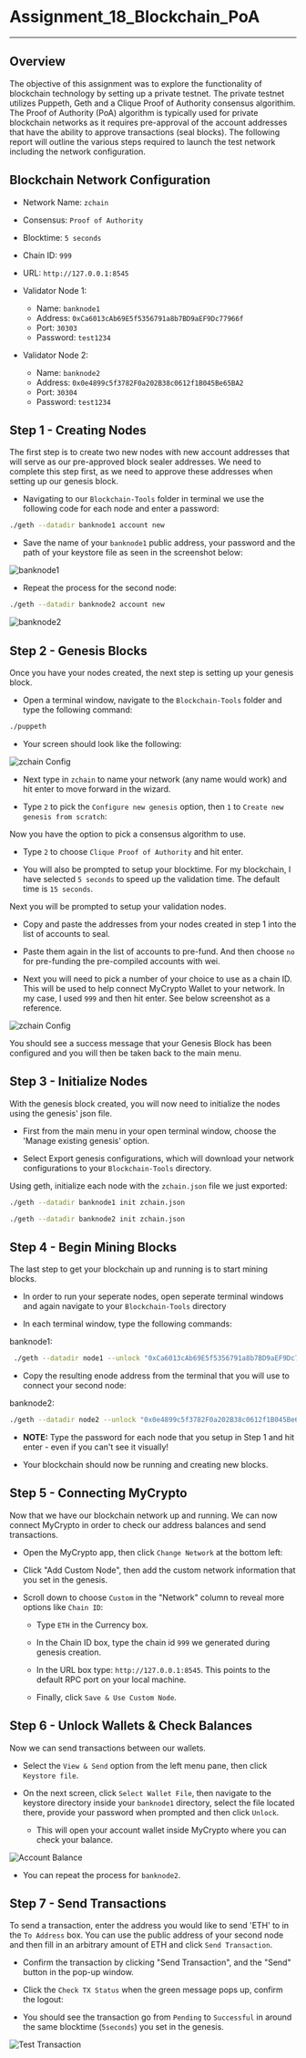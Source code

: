 # Assignment_18_Blockchain_PoA

---

## Overview 
The objective of this assignment was to explore the functionality of blockchain technology by setting up a private testnet. The private testnet utilizes Puppeth, Geth and a Clique Proof of Authority consensus algorithim. The Proof of Authority (PoA) algorithm is typically used for private blockchain networks as it requires pre-approval of the account addresses that have the ability to approve transactions (seal blocks).  The following report will outline the various steps required to launch the test network including the network configuration.

## Blockchain Network Configuration

* Network Name: `zchain`
* Consensus: `Proof of Authority`
* Blocktime: `5 seconds`
* Chain ID: `999`
* URL: `http://127.0.0.1:8545`

* Validator Node 1: 
     * Name: `banknode1`
     * Address:  `0xCa6013cAb69E5f5356791a8b7BD9aEF9Dc77966f`
     * Port: `30303`
     * Password: `test1234`

* Validator Node 2: 
     * Name: `banknode2`
     * Address:  `0x0e4899c5f3782F0a202B38c0612f1B045Be65BA2`
     * Port: `30304`
     * Password: `test1234`


## Step 1 - Creating Nodes
The first step is to create two new nodes with new account addresses that will serve as our pre-approved block sealer addresses. We need to complete this step first, as we need to approve these addresses when setting up our genesis block. 

* Navigating to our `Blockchain-Tools` folder in terminal we use the following code for each node and enter a password:

```bash
./geth --datadir banknode1 account new
```

* Save the name of your `banknode1` public address, your password and the path of your keystore file as seen in the screenshot below:

![banknode1](Screenshots/banknode1.png)


* Repeat the process for the second node:

```bash
./geth --datadir banknode2 account new
``` 

![banknode2](Screenshots/banknode2.png)

## Step 2 - Genesis Blocks
Once you have your nodes created, the next step is setting up your genesis block. 

* Open a terminal window, navigate to the `Blockchain-Tools` folder and type the following command:

 ```bash
 ./puppeth
 ```
* Your screen should look like the following:

![zchain Config](Screenshots/zchain_config1.png)


* Next type in `zchain` to name your network (any name would work) and hit enter to move forward in the wizard.

* Type `2` to pick the `Configure new genesis` option, then `1` to `Create new genesis from scratch`:

Now you have the option to pick a consensus algorithm to use.

* Type `2` to choose `Clique Proof of Authority` and hit enter. 

* You will also be prompted to setup your blocktime. For my blockchain, I have selected `5 seconds` to speed up the validation time. The default time is `15 seconds`. 

Next you will be prompted to setup your validation nodes.

* Copy and paste the addresses from your nodes created in step 1 into the list of accounts to seal.  

* Paste them again in the list of accounts to pre-fund. And then choose `no` for pre-funding the pre-compiled accounts with wei. 

* Next you will need to pick a number of your choice to use as a chain ID. This will be used to help connect MyCrypto Wallet to your network. In my case, I used `999` and then hit enter. See below screenshot as a reference.

![zchain Config](Screenshots/zchain_config2.png)

You should see a success message that your Genesis Block has been configured and you will then be taken back to the main menu. 



## Step 3 - Initialize Nodes

With the genesis block created, you will now need to initialize the nodes using the genesis' json file.

* First from the main menu in your open terminal window, choose the 'Manage existing genesis' option.

* Select Export genesis configurations, which will download your network configurations to your `Blockchain-Tools` directory.   

Using geth, initialize each node with the `zchain.json` file we just exported:

```bash
./geth --datadir banknode1 init zchain.json
```

```bash
./geth --datadir banknode2 init zchain.json
```


## Step 4 - Begin Mining Blocks
The last step to get your blockchain up and running is to start mining blocks. 

* In order to run your seperate nodes, open seperate terminal windows and again navigate to your `Blockchain-Tools` directory

* In each terminal window, type the following commands: 

banknode1:
```bash
 ./geth --datadir node1 --unlock "0xCa6013cAb69E5f5356791a8b7BD9aEF9Dc77966f" --mine --rpc --allow-insecure-unlock
 ```

* Copy the resulting enode address from the terminal that you will use to connect your second node:

banknode2:
 ```bash
 ./geth --datadir node2 --unlock "0x0e4899c5f3782F0a202B38c0612f1B045Be65BA2" --mine --port 30304 --bootnodes "enode://db7d0481cdd139ee4cd07ab9d281b2fcc0df05c7fe05fa61a032df54771ee798669f0194fe1e8e5ccee519d52e4f126d19264ae6a8809520826d660cd5c90518@127.0.0.1:30303" --ipcdisable --allow-insecure-unlock
 ```

* **NOTE:** Type the password for each node that you setup in Step 1 and hit enter - even if you can't see it visually!

* Your blockchain should now be running and creating new blocks.

## Step 5 - Connecting MyCrypto 
Now that we have our blockchain network up and running. We can now connect MyCrypto in order to check our address balances and send transactions.

* Open the MyCrypto app, then click `Change Network` at the bottom left:

* Click "Add Custom Node", then add the custom network information that you set in the genesis.

* Scroll down to choose `Custom` in the "Network" column to reveal more options like `Chain ID`:

    * Type `ETH` in the Currency box.
    
    * In the Chain ID box, type the chain id `999` we generated during genesis creation.

    * In the URL box type: `http://127.0.0.1:8545`.  This points to the default RPC port on your local machine.

    * Finally, click `Save & Use Custom Node`. 

## Step 6 - Unlock Wallets & Check Balances
Now we can send transactions between our wallets. 

* Select the `View & Send` option from the left menu pane, then click `Keystore file`.

* On the next screen, click `Select Wallet File`, then navigate to the keystore directory inside your `banknode1` directory, select the file located there, provide your password when prompted and then click `Unlock`.

    * This will open your account wallet inside MyCrypto where you can check your balance. 

![Account Balance](Screenshots/account_balance.png)
    
* You can repeat the process for `banknode2`.
    
## Step 7 - Send Transactions
To send a transaction, enter the address you would like to send 'ETH' to in the `To Address` box. You can use the public address of your second node and then fill in an arbitrary amount of ETH and click `Send Transaction`.

* Confirm the transaction by clicking "Send Transaction", and the "Send" button in the pop-up window.  

* Click the `Check TX Status` when the green message pops up, confirm the logout:

* You should see the transaction go from `Pending` to `Successful` in around the same blocktime (`5seconds`) you set in the genesis.

![Test Transaction](Screenshots/test_transaction.png)





